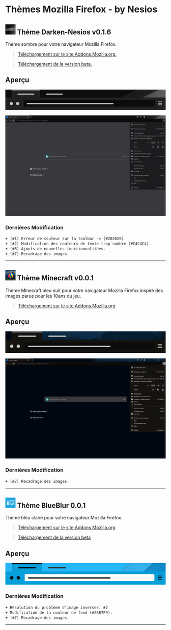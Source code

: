 # Thèmes Mozilla Firefox - by Nesios


## ![icon](/Darken-Nesios/icons/icon32.png) Thème Darken-Nesios v0.1.6

Thème sombre pour votre navigateur Mozilla Firefox.

> [Téléchargement  sur le site Addons.Mozilla.org.](https://addons.mozilla.org/fr/firefox/addon/darken-nesios/)

> [Téléchargement de la version beta.](https://github.com/N3siOS/myMozillaTheme/releases/download/v0.1.5-beta/darken_beta-0.1.5-an+fx.xpi)


## Aperçu

![Darken](./screenshot/moztheme_darken.png)

![Darken-full](./screenshot/darken_screenfull.png)

### Dernières Modification 

    + (#1) Erreur de couleur sur la toolbar -> [#202020].
    + (#2) Modification des couleurs de texte trop sombre [#C4C4C4].
    + (#6) Ajouts de nouvelles fonctionnalitées.
    + (#7) Recadrage des images.

---

## ![icon](/MC10years/icons/icon32.png) Thème Minecraft v0.0.1

Thème Minecraft bleu nuit pour votre navigateur Mozilla Firefox inspiré des images parue pour les 10ans du jeu.

> [Téléchargement  sur le site Addons.Mozilla.org](https://addons.mozilla.org/fr/firefox/addon/minecraft-10-years-theme/)


## Aperçu

![mc10years](./screenshot/moztheme_mc10years.png)

![mc10years-full](./screenshot/mc10years_screenfull.png)

### Dernières Modification 

    + (#7) Recadrage des images.

---

## ![icon](/blueBlur/icons/icon32.png) Thème BlueBlur 0.0.1

Thème bleu claire pour votre navigateur Mozilla Firefox.

> [Téléchargement  sur le site Addons.Mozilla.org](https://addons.mozilla.org/fr/firefox/addon/blueblur-nesios/)

> [Téléchargement de la version beta](https://github.com/N3siOS/myMozillaTheme/releases/download/v0.4.4/blueblur-0.4.4-an+fx.xpi)

## Aperçu

![BlueBlur-nesios](./screenshot/moztheme_blueblur.png)


### Dernières Modification 

    + Résolution du problème d'image inverser. #2
    + Modification de la couleur de fond (#26B7F9).
    + (#7) Recadrage des images.

---
